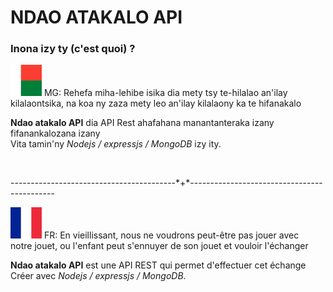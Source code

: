 # NDAO ATAKALO API
### Inona izy ty (c'est quoi) ?
<p> <img src="img/malagasy.png" width="50" height="50" /> MG: Rehefa miha-lehibe isika dia mety tsy te-hilalao an'ilay<br>
kilalaontsika, na koa ny zaza mety leo an'ilay kilalaony ka te hifanakalo</p>

<p><strong>Ndao atakalo API</strong> dia API Rest ahafahana manantanteraka izany fifanankalozana izany <br>
Vita tamin'ny <em>Nodejs / expressjs / MongoDB</em> izy ity.</p><br>

<p>-----------------------------------------*+*--------------------------------------------</p>

<p> <img src="img/france.png" width="50" height="50" /> FR: En vieillissant, nous ne voudrons peut-être pas jouer avec <br>
notre jouet, ou l'enfant peut s'ennuyer de son jouet et vouloir l'échanger</p>

<p><strong>Ndao atakalo API</strong> est une API REST qui permet d'effectuer cet échange <br>
Créer avec <em>Nodejs / expressjs / MongoDB</em>.</p>
